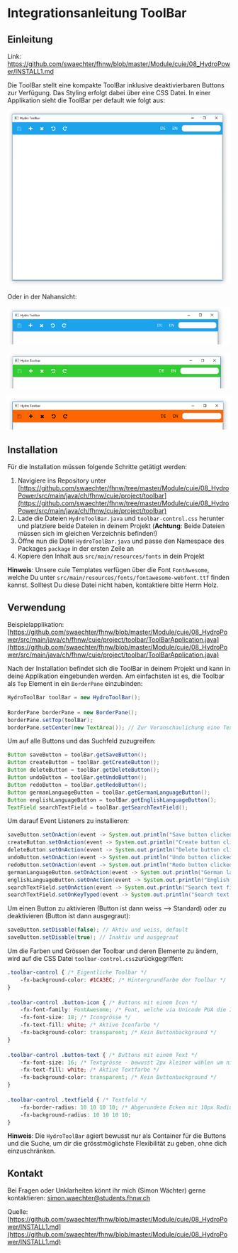 # Integrationsanleitung ToolBar

## Einleitung

Link: https://github.com/swaechter/fhnw/blob/master/Module/cuie/08_HydroPower/INSTALL1.md

Die ToolBar stellt eine kompakte ToolBar inklusive deaktivierbaren Buttons zur Verfügung. Das Styling erfolgt dabei über eine CSS Datei. In einer Applikation sieht die ToolBar per default wie folgt aus:

![Missing toolbar image](https://github.com/swaechter/fhnw/blob/master/Module/cuie/08_HydroPower/img/HydroToolBar1.png?raw=true "HydroToolBar")

Oder in der Nahansicht:

![Missing toolbar image](https://github.com/swaechter/fhnw/blob/master/Module/cuie/08_HydroPower/img/HydroToolBar2.png?raw=true "HydroToolBar")

![Missing toolbar image](https://github.com/swaechter/fhnw/blob/master/Module/cuie/08_HydroPower/img/HydroToolBar3.png?raw=true "HydroToolBar")

![Missing toolbar image](https://github.com/swaechter/fhnw/blob/master/Module/cuie/08_HydroPower/img/HydroToolBar4.png?raw=true "HydroToolBar")

## Installation

Für die Installation müssen folgende Schritte getätigt werden:

1. Navigiere ins Repository unter [https://github.com/swaechter/fhnw/tree/master/Module/cuie/08_HydroPower/src/main/java/ch/fhnw/cuie/project/toolbar](https://github.com/swaechter/fhnw/tree/master/Module/cuie/08_HydroPower/src/main/java/ch/fhnw/cuie/project/toolbar)
2. Lade die Dateien `HydroToolBar.java` und `toolbar-control.css` herunter und platziere beide Dateien in deinem Projekt (**Achtung**: Beide Dateien müssen sich im gleichen Verzeichnis befinden!)
3. Öffne nun die Datei `HydroToolBar.java` und passe den Namespace des Packages `package` in der ersten Zeile an
4. Kopiere den Inhalt aus `src/main/resources/fonts` in dein Projekt

**Hinweis**: Unsere cuie Templates verfügen über die Font `FontAwesome`, welche Du unter `src/main/resources/fonts/fontawesome-webfont.ttf` finden kannst. Solltest Du diese Datei nicht haben, kontaktiere bitte Herrn Holz.

## Verwendung

Beispielapplikation: [https://github.com/swaechter/fhnw/blob/master/Module/cuie/08_HydroPower/src/main/java/ch/fhnw/cuie/project/toolbar/ToolBarApplication.java](https://github.com/swaechter/fhnw/blob/master/Module/cuie/08_HydroPower/src/main/java/ch/fhnw/cuie/project/toolbar/ToolBarApplication.java)

Nach der Installation befindet sich die ToolBar in deinem Projekt und kann in deine Applikation eingebunden werden. Am einfachsten ist es, die Toolbar als `Top` Element in ein `BorderPane` einzubinden:

```java
HydroToolBar toolBar = new HydroToolBar();

BorderPane borderPane = new BorderPane();
borderPane.setTop(toolBar);
borderPane.setCenter(new TextArea()); // Zur Veranschaulichung eine TextArea
```

Um auf alle Buttons und das Suchfeld zuzugreifen:

```java
Button saveButton = toolBar.getSaveButton();
Button createButton = toolBar.getCreateButton();
Button deleteButton = toolBar.getDeleteButton();
Button undoButton = toolBar.getUndoButton();
Button redoButton = toolBar.getRedoButton();
Button germanLanguageButton = toolBar.getGermanLanguageButton();
Button englishLanguageButton = toolBar.getEnglishLanguageButton();
TextField searchTextField = toolBar.getSearchTextField();
```

Um darauf Event Listeners zu installieren:

```java
saveButton.setOnAction(event -> System.out.println("Save button clicked!"));
createButton.setOnAction(event -> System.out.println("Create button clicked!"));
deleteButton.setOnAction(event -> System.out.println("Delete button clicked!"));
undoButton.setOnAction(event -> System.out.println("Undo button clicked!"));
redoButton.setOnAction(event -> System.out.println("Redo button clicked!"));
germanLanguageButton.setOnAction(event -> System.out.println("German language button clicked!"));
englishLanguageButton.setOnAction(event -> System.out.println("English language button clicked!"));
searchTextField.setOnAction(event -> System.out.println("Search text field submitted!"));
searchTextField.setOnKeyTyped(event -> System.out.println("Search text field typed!"));
```

Um einen Button zu aktivieren (Button ist dann weiss --> Standard) oder zu deaktivieren (Button ist dann ausgegraut):

```java
saveButton.setDisable(false); // Aktiv und weiss, default
saveButton.setDisable(true); // Inaktiv und ausgegraut
```

Um die Farben und Grössen der Toolbar und deren Elemente zu ändern, wird auf die CSS Datei `toolbar-control.css`zurückgegriffen:

```css
.toolbar-control { /* Eigentliche Toolbar */
    -fx-background-color: #1CA3EC; /* Hintergrundfarbe der Toolbar */
}

.toolbar-control .button-icon { /* Buttons mit einem Icon */
    -fx-font-family: FontAwesome; /* Font, welche via Unicode PUA die Icons zur Verfügung stellt */
    -fx-font-size: 18; /* Icongrösse */ 
    -fx-text-fill: white; /* Aktive Iconfarbe */
    -fx-background-color: transparent; /* Kein Buttonbackground */
}

.toolbar-control .button-text { /* Buttons mit einem Text */
    -fx-font-size: 16; /* Textgrösse - bewusst 2px kleiner wählen um nicht zu gross zu wirken */
    -fx-text-fill: white; /* Aktive Textfarbe */
    -fx-background-color: transparent; /* Kein Buttonbackground */
}

.toolbar-control .textfield { /* Textfeld */
    -fx-border-radius: 10 10 10 10; /* Abgerundete Ecken mit 10px Radius */
    -fx-background-radius: 10 10 10 10;
}
```

**Hinweis**: Die `HydroToolBar` agiert bewusst nur als Container für die Buttons und die Suche, um dir die grösstmöglichste Flexibilität zu geben, ohne dich einzuschränken.

## Kontakt

Bei Fragen oder Unklarheiten könnt ihr mich (Simon Wächter) gerne kontaktieren: simon.waechter@students.fhnw.ch

Quelle: [https://github.com/swaechter/fhnw/blob/master/Module/cuie/08_HydroPower/INSTALL1.md](https://github.com/swaechter/fhnw/blob/master/Module/cuie/08_HydroPower/INSTALL1.md)
